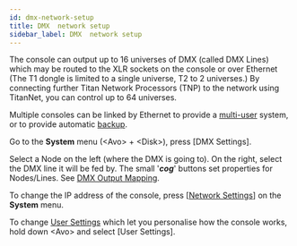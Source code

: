 ```yaml
---
id: dmx-network-setup
title: DMX  network setup
sidebar_label: DMX  network setup
---
```


The console can output up to 16 universes of DMX (called DMX Lines)
which may be routed to the XLR sockets on the console or over Ethernet
(The T1 dongle is limited to a single universe, T2 to 2 universes.) By
connecting further Titan Network Processors (TNP) to the network using
TitanNet, you can control up to 64 universes.

Multiple consoles can be linked by Ethernet to provide a [multi-user](../titan-basics/multi-user-operation.md)
system, or to provide automatic [backup](../running-the-show/linking-consoles-for-multi-user-or-backup.md#setting-up-consoles-for-backup).

Go to the **System** menu (\<Avo\> + \<Disk\>), press \[DMX
Settings\].

Select a Node on the left (where the DMX is going to). On the right, 
select the DMX line it will be fed by. The small '***cog***' buttons set 
properties for Nodes/Lines. See [DMX Output Mapping](../system-settings/dmx-output-mapping.md).

To change the IP address of the console, press \[[Network Settings](../networking.md)\] on
the **System** menu.

To change [User Settings](../system-settings/user-settings.md) which let you personalise how the console works,
hold down \<Avo\> and select \[User Settings\].
